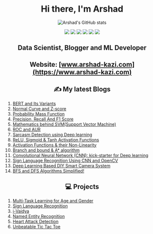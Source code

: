 <div align='center'>
<h1>Hi there, I'm Arshad</h1>
  
![Arshad's GitHub stats](https://github-readme-stats.vercel.app/api?username=Arshad221b&hide=contribs,prs)
  


![](https://img.shields.io/badge/Python-3.8-informational?style=flat&logo=python&logoColor=white&color=2bbc8a) ![](https://img.shields.io/badge/Tensorflow-Python-informational?style=flat&logo=tensorflow&logoColor=white&color=2bbc8a) ![](https://img.shields.io/badge/Opencv-Python-informational?style=flat&logo=opencv&logoColor=white&color=2bbc8a) ![](https://img.shields.io/badge/scikitlearn-informational?style=flat&logo=scikitlearn&logoColor=white&color=red) ![](https://img.shields.io/badge/Flask-informational?style=flat&logo=flask&logoColor=white&color=yellow) 
![](https://komarev.com/ghpvc/?username=mahithabsl&color=blue&style=flat-square&label=Profile+visitors)</div> 

</div>

<div align='center'>

## Data Scientist, Blogger and ML Developer



## Website: [www.arshad-kazi.com](https://www.arshad-kazi.com)
  
</div>



<h2 align='center'>✍️ My latest Blogs</h2>
<div align='center'>

 </div>
 
1) [BERT and Its Variants](https://arshad-kazi.com/bert-and-its-variants/)
2) [Normal Curve and Z-score](https://www.arshad-kazi.com/normal-distribution-and-z-score/)
3) [Probability Mass Function](https://www.arshad-kazi.com/probability-mass-function/)
4) [Precision, Recall And F1 Score](https://www.arshad-kazi.com/precision-recall-and-f1-score/)
5) [Mathematics behind SVM(Support Vector Machine)](https://www.arshad-kazi.com/mathematics-behind-svmsupport-vector-machine/)
6) [ROC and AUR](https://www.arshad-kazi.com/roc-curve-and-aur-from-scratch/)
7) [Sarcasm Detection using Deep learning](https://www.arshad-kazi.com/sarcasm-detection/)
8) [ReLU, Sigmoid & Tanh Activation Functions](https://www.arshad-kazi.com/activation-functions/)
9) [Activation Functions & their Non-Linearity](https://www.arshad-kazi.com/intro-to-activation-functions-their-non-linearity/)
10) [Branch and bound & A* algorithm](https://www.arshad-kazi.com/branch-and-bound-a-algorithm/)
11) [Convolutional Neural Network (CNN): kick-starter for Deep learning](https://www.arshad-kazi.com/cnn/)
12) [Sign Language Recognition Using CNN and OpenCV](https://www.arshad-kazi.com/sign-language-recognition-using-cnn-and-opencv/)
13) [Deep Learning Based DIY Smart Camera System](https://www.arshad-kazi.com/deep-learning-based-diy-smart-camera-system/)
14) [BFS and DFS Algorithms Simplified!](https://www.arshad-kazi.com/bfs-and-dfs-algorithms-in-simple-words/)

<div align='center'>
  
## 💻 Projects 
  
 </div>
 
1) [Multi-Task Learning for Age and Gender](https://github.com/Arshad221b/multi-task-learning-for-age-and-gender-)
2) [Sign Language Recognition](https://github.com/Arshad221b/Sign-Language-Recognition)
3) [i-Vaidya](https://github.com/Arshad221b/srm_hack)
4) [Named Entity Recognition](https://github.com/Arshad221b/Named-Entity-Recognition/blob/main/NER_updated.ipynb)
5) [Heart Attack Detection](https://github.com/Arshad221b/Machine-Learning-with-flask)
6) [Unbeatable Tic Tac Toe](https://github.com/Arshad221b/unbeatable_tic_tac_toe)

